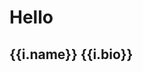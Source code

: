 # Hello

<div v-for="i in items">
    <h2>{{i.name}} {{i.bio}}</h2>
    <img :src="i.avatar_url"/>
</div>

<script>
const axios = require('axios')
export default {
  data () {
      return {
          items: []
      }
  },
  async beforeMount() {
    this.$data.items = await axios.get('https://api.github.com/users/ocular-d')
  }
}
</script>




